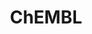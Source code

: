 ---
bigquery: https://console.cloud.google.com/bigquery?p=patents-public-data&d=ebi_chembl&page=dataset
citation: '"The ChEMBL database in 2017." Anna Gaulton, Anne Hersey, Michał Nowotka,
  A Patrícia Bento, Jon Chambers, David Mendez, Prudence Mutowo, Francis Atkinson,
  Louisa J Bellis, Elena Cibrián-Uhalte, Mark Davies, Nathan Dedman, Anneli Karlsson,
  María Paula Magariños, John P Overington, George Papadatos, Ines Smit, Andrew R
  Leach Nucleic acids Research (2017) 45 (Database Issue), D945-D954'
contributors: European Bioinformatics Institute
cost: None
description: ChEMBL Data is a manually curated database of small molecules used in
  drug discovery, including information about existing patented drugs.
documentation: 'schema: https://www.ebi.ac.uk/chembl/db_schema


  '
last_edit: 04/09/2022, 12:10:05
location: https://console.cloud.google.com/marketplace/product/google_patents_public_datasets/chembl
maintained_by: EMBL-EBI, an outstation of European Molecular Biology Laboratory
related_publications: '

  ChEMBL: towards direct deposition of bioassay data.


  Mendez D, Gaulton A, Bento AP, Chambers J, De Veij M, Félix E, Magariños MP, Mosquera
  JF, Mutowo P, Nowotka M, Gordillo-Marañón M, Hunter F, Junco L, Mugumbate G, Rodriguez-Lopez
  M, Atkinson F, Bosc N, Radoux CJ, Segura-Cabrera A, Hersey A, Leach AR.


  — Nucleic Acids Res. 2019; 47(D1):D930-D940. doi: 10.1093/nar/gky1075

  '
schema_fields:
- bao_format
- type
- abstract
- mc_organism
- cell_name
- idx
- short_name
- isoform
- num_alerts
- assay_strain
- downgraded
- uo_units
- strength
- parent_id
- parent_go_id
- mc_tax_id
- actsm_id
- res_stem_id
- qudt_units
- text_value
- tid_fixed
- src_description
- cpd_str_alert_id
- enzyme_name
- accession
- parent_type
- normal_range_min
- assay_test_type
- published_units
- standard_relation
- num_lipinski_ro5_violations
- record_id
- withdrawn_country
- prodrug
- normal_range_max
- qed_weighted
- go_id
- efo_term
- pathway_id
- variant_id
- patent_use_code
- ddd_value
- chembl_id
- stem_class
- mc_target_name
- acd_most_bpka
- company
- active_molregno
- compsyn_id
- l8
- component_synonym
- pref_name
- published_relation
- level1
- availability_type
- targrel_id
- full_mwt
- standard_units
- co_stem_id
- psa
- status
- applicant_full_name
- protein_class_id
- acd_logp
- standard_upper_value
- potential_duplicate
- mw_freebase
- aromatic_rings
- mc_target_type
- creation_date
- cx_logd
- species_group_flag
- warning_type
- comp_class_id
- first_page
- full_molformula
- l5
- prediction_method
- irac_code
- level2_description
- rtb
- cell_ontology_id
- protclasssyn_id
- curation_comment
- published_value
- acd_logd
- major_class
- result_flag
- approval_date
- parent_molregno
- ro3_pass
- who_name
- max_phase
- structure_type
- mol_frac_id
- mutation
- protein_class_synonym
- assay_param_id
- warning_year
- assay_type
- priority
- dosage_form
- first_in_class
- met_conversion
- aidx
- cell_source_organism
- warnref_id
- tax_id
- assay_id
- tid
- publication_number
- syn_type
- caloha_id
- clo_id
- toid
- cx_logp
- compound_key
- previous_company
- src_assay_id
- curated_by
- molecule_type
- pubmed_id
- last_active
- product_id
- usan_stem
- indref_id
- withdrawn_class
- ref_id
- confidence
- db_version
- src_id
- level3
- patent_no
- pathway_key
- sei
- relationship_desc
- l7
- first_approval
- targcomp_id
- inorganic_flag
- predbind_id
- alert_id
- warning_country
- title
- cell_source_tissue
- met_id
- end_position
- uberon_id
- assay_organism
- frac_class_id
- research_stem
- nda_type
- lle
- molfile
- usan_stem_id
- assay_cell_type
- relationship
- log_id
- ddd_admr
- level1_description
- parameter_value
- molecular_species
- molecular_mechanism
- num_ro5_violations
- mesh_heading
- path
- domain_id
- standard_flag
- db_source
- patent_expire_date
- usan_substem
- usan_stem_definition
- upper_value
- max_phase_for_ind
- compd_id
- entity_id
- bei
- pchembl_value
- assay_tissue
- efo_id
- ad_type
- indication_class
- who_extra
- l1
- rgid
- sequence
- source_domain_id
- assay_category
- start_position
- dosed_ingredient
- stem
- doc_id
- molregno
- topical
- warning_id
- smid
- level4
- warning_class
- version
- withdrawn_year
- ref_type
- assay_class_id
- relation
- metref_id
- target_mapping
- confidence_score
- updated_by
- ap_id
- ass_cls_map_id
- protein_class_desc
- route
- volume
- bto_id
- l3
- published_type
- set_name
- helm_notation
- hba_lipinski
- metabolite_record_id
- molsyn_id
- organism
- acd_most_apka
- submission_date
- level2
- mecref_id
- src_compound_id
- frac_code
- site_residues
- cl_lincs_id
- l2
- mw_monoisotopic
- chebi_par_id
- activity_id
- active_ingredient
- bao_id
- ridx
- cx_most_bpka
- ddd_comment
- level3_description
- tissue_id
- cell_description
- prod_pat_id
- cidx
- homologue
- enzyme_tid
- source
- level4_description
- natural_product
- hrac_code
- ddd_units
- assay_desc
- subgroup
- related_tid
- parameter_type
- target_desc
- mechanism_comment
- activity_count
- usan_year
- mesh_id
- drug_record_id
- mol_irac_id
- description
- domain_description
- annotation
- compound_name
- target_type
- sequence_md5sum
- doc_type
- action_type
- as_id
- irac_class_id
- journal
- mol_atc_id
- standard_text_value
- assay_subcellular_fraction
- atc_code
- std_act_id
- units
- hba
- value
- activity_comment
- sitecomp_id
- class_type
- issue
- ingredient
- level5
- alert_set_id
- site_name
- alogp
- ddd_id
- stat
- authors
- ref_url
- biocomp_id
- met_comment
- standard_value
- tbl
- class_level
- hrac_class_id
- assay_source
- updated_on
- mc_target_accession
- job_id
- l4
- cell_id
- warning_description
- standard_type
- assay_tax_id
- src_short_name
- site_id
- comments
- canonical_smiles
- mechanism_of_action
- black_box_warning
- drugind_id
- cellosaurus_id
- therapeutic_flag
- chirality
- trade_name
- domain_type
- component_id
- delist_flag
- component_type
- data_validity_comment
- withdrawn_flag
- le
- comp_go_id
- polymer_flag
- oc_id
- substrate_record_id
- patent_id
- relationship_type
- mol_hrac_id
- direct_interaction
- selectivity_comment
- hbd_lipinski
- doi
- label
- binding_site_comment
- oral
- innovator_company
- bao_endpoint
- heavy_atoms
- alert_name
- withdrawn_reason
- orig_description
- entity_type
- l6
- drug_product_flag
- smarts
- hbd
- aspect
- definition
- country
- disease_efficacy
- year
- name
- parenteral
- synonyms
- last_page
- cell_source_tax_id
- standard_inchi_key
- drug_substance_flag
- cx_most_apka
- domain_name
- standard_inchi
- formulation_id
- mec_id
shortname: chembl
tags:
- biotechnology
- health
- chemical
- bioinformatics
- medical
terms_of_use: CC BY-SA 3.0
title: ChEMBL
uuid: e232a192-965c-4ec9-904c-155b6dfe56c5
---